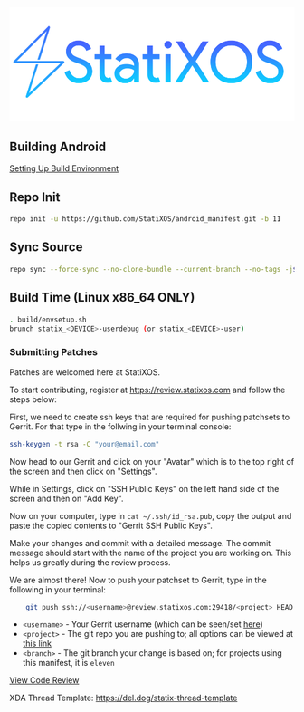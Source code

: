 [<center><img src="https://raw.githubusercontent.com/sourajitk/STX-Logo/main/stx-2020.png"/></center>](https://github.com/StatiXOS)

## Building Android ##
[Setting Up Build Environment](https://itz63c.github.io/posts/android-build-env/)

## Repo Init ##
```bash
repo init -u https://github.com/StatiXOS/android_manifest.git -b 11
```
## Sync Source ##
```bash
repo sync --force-sync --no-clone-bundle --current-branch --no-tags -j$(nproc --all)
```
## Build Time (Linux x86_64 ONLY) ##
```bash
. build/envsetup.sh
brunch statix_<DEVICE>-userdebug (or statix_<DEVICE>-user)
```
### Submitting Patches ###

Patches are welcomed here at StatiXOS. 

To start contributing, register at https://review.statixos.com and follow the steps below:

First, we need to create ssh keys that are required for pushing patchsets to Gerrit. For that type in the follwing in your terminal console:

```bash
ssh-keygen -t rsa -C "your@email.com"
```

Now head to our Gerrit and click on your "Avatar" which is to the top right of the screen and then click on "Settings".

While in Settings, click on "SSH Public Keys" on the left hand side of the screen and then on "Add Key".

Now on your computer, type in ``cat ~/.ssh/id_rsa.pub``, copy the output and paste the copied contents to "Gerrit SSH Public Keys".

Make your changes and commit with a detailed message. The commit message should start with the name of the project you are working on. This helps us greatly during the review process.

We are almost there! Now to push your patchset to Gerrit, type in the following in your terminal:

```bash
    git push ssh://<username>@review.statixos.com:29418/<project> HEAD:refs/for/11
```

* `<username>` - Your Gerrit username (which can be seen/set [here](https://review.statixos.com/#/settings/))
* `<project>` - The git repo you are pushing to; all options can be viewed at [this link](https://review.statixos.com/#/admin/projects/)
* `<branch>` - The git branch your change is based on; for projects using this manifest, it is `eleven`

[View Code Review](https://review.statixos.com/)

XDA Thread Template: https://del.dog/statix-thread-template
